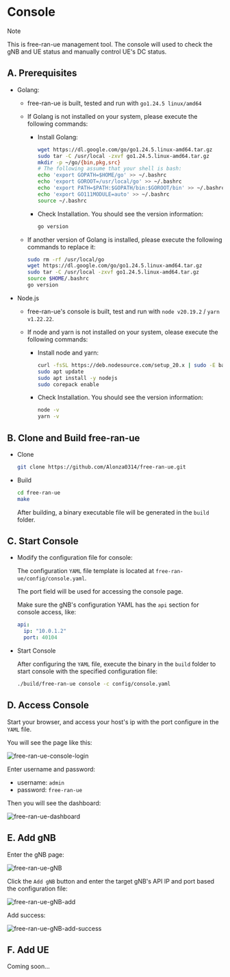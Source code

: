 # Console

> [!Note]
> This is free-ran-ue management tool. The console will used to check the gNB and UE status and manually control UE's DC status.

## A. Prerequisites

- Golang:

    - free-ran-ue is built, tested and run with `go1.24.5 linux/amd64`
    - If Golang is not installed on your system, please execute the following commands:

        - Install Golang:

            ```bash
            wget https://dl.google.com/go/go1.24.5.linux-amd64.tar.gz
            sudo tar -C /usr/local -zxvf go1.24.5.linux-amd64.tar.gz
            mkdir -p ~/go/{bin,pkg,src}
            # The following assume that your shell is bash:
            echo 'export GOPATH=$HOME/go' >> ~/.bashrc
            echo 'export GOROOT=/usr/local/go' >> ~/.bashrc
            echo 'export PATH=$PATH:$GOPATH/bin:$GOROOT/bin' >> ~/.bashrc
            echo 'export GO111MODULE=auto' >> ~/.bashrc
            source ~/.bashrc
            ```

        - Check Installation. You should see the version information:

            ```bash
            go version
            ```

    - If another version of Golang is installed, please execute the following commands to replace it:

        ```bash
        sudo rm -rf /usr/local/go
        wget https://dl.google.com/go/go1.24.5.linux-amd64.tar.gz
        sudo tar -C /usr/local -zxvf go1.24.5.linux-amd64.tar.gz
        source $HOME/.bashrc
        go version
        ```

- Node.js

    - free-ran-ue's console is built, test and run with `node v20.19.2` / `yarn v1.22.22`.
    - If node and yarn is not installed on your system, olease execute the following commands:

        - Install node and yarn:

            ```bash
            curl -fsSL https://deb.nodesource.com/setup_20.x | sudo -E bash - 
            sudo apt update
            sudo apt install -y nodejs
            sudo corepack enable
            ```

        - Check Installation. You should see the version information:

            ```bash
            node -v
            yarn -v
            ```

## B. Clone and Build free-ran-ue

- Clone

    ```bash
    git clone https://github.com/Alonza0314/free-ran-ue.git
    ```

- Build

    ```bash
    cd free-ran-ue
    make
    ```

    After building, a binary executable file will be generated in the `build` folder.

## C. Start Console

- Modify the configuration file for console:

    The configuration `YAML` file template is located at `free-ran-ue/config/console.yaml`.

    The port field will be used for accessing the console page.

    Make sure the gNB's configuration YAML has the `api` section for console access, like:

    ```yaml
    api:
      ip: "10.0.1.2"
      port: 40104
    ```

- Start Console

    After configuring the `YAML` file, execute the binary in the `build` folder to start console with the specified configuration file:

    ```bash
    ./build/free-ran-ue console -c config/console.yaml
    ```

## D. Access Console

Start your browser, and access your host's ip with the port configure in the `YAML` file.

You will see the page like this:

![free-ran-ue-console-login](../image/free-ran-ue-console-login.png)

Enter username and password:

- username: `admin`
- password: `free-ran-ue`

Then you will see the dashboard:

![free-ran-ue-dashboard](../image/free-ran-ue-dashboard.png)

## E. Add gNB

Enter the gNB page:

![free-ran-ue-gNB](../image/free-ran-ue-gNB.png)

Click the `Add gNB` button and enter the target gNB's API IP and port based the configuration file:

![free-ran-ue-gNB-add](../image/free-ran-ue-gNB-add.png)

Add success:

![free-ran-ue-gNB-add-success](../image/free-ran-ue-gNB-add-success.png)

## F. Add UE

Coming soon...
